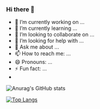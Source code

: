 ### Hi there 👋
- 🔭 I’m currently working on ...
- 🌱 I’m currently learning ...
- 👯 I’m looking to collaborate on ...
- 🤔 I’m looking for help with ...
- 💬 Ask me about ...
- 📫 How to reach me: ...
- 😄 Pronouns: ...
- ⚡ Fun fact: ...
- 
![Anurag's GitHub stats](https://github-readme-stats.vercel.app/api?username=chkawan&show_icons=true&theme=transparent&title_color=2f80ed)
 
 [![Top Langs](https://github-readme-stats.vercel.app/api/top-langs/?username=chkawan&layout=compact&show_icons=true&theme=transparent&title_color=2f80edcard_width=400¨&card_height=500 )](https://github.com/chkawan/github-readme-stats)
